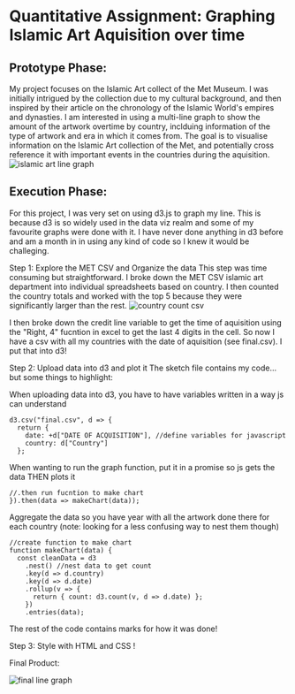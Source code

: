 # Quantitative Assignment: Graphing Islamic Art Aquisition over time

## Prototype Phase: 
My project focuses on the Islamic Art collect of the Met Museum. 
I was initially intrigued by the collection due to my cultural background, and then inspired by their article on the chronology of the Islamic World's empires and dynasties. 
I am interested in using a multi-line graph to show the amount of the artwork overtime by country, inclduing information of the type of artwork and era in which it comes from. 
The goal is to visualise information on the Islamic Art collection of the Met, and potentially cross reference it with important events in the countries during the aquisition. 
![islamic art line graph](https://github.com/nourzein/major-studio1/blob/master/islamic_art_line_graph.png)

## Execution Phase:
For this project, I was very set on using d3.js to graph my line. This is because d3 is so widely used in the data viz realm and some of my favourite graphs were done with it. I have never done anything in d3 before and am a month in in using any kind of code so I knew it would be challeging.

Step 1: Explore the MET CSV and Organize the data
This step was time consuming but straightforward. I broke down the MET CSV islamic art department into individual spreadsheets based on country. I then counted the country totals and worked with the top 5 because they were significantly larger than the rest. 
![country count csv](https://github.com/nourzein/Major-Studio1/blob/master/Quant_Assignment/country_count.png)

I then broke down the credit line variable to get the time of aquisition using the "Right, 4" fucntion in excel to get the last 4 digits in the cell. 
So now I have a csv with all my countries with the date of aquisition (see final.csv). I put that into d3!

Step 2: Upload data into d3 and plot it
The sketch file contains my code... but some things to highlight:

When uploading data into d3, you have to have variables written in a way js can understand

    d3.csv("final.csv", d => {
      return {
        date: +d["DATE OF ACQUISITION"], //define variables for javascript
        country: d["Country"]
      };

When wanting to run the graph function, put it in a promise so js gets the data THEN plots it

    //.then run fucntion to make chart
    }).then(data => makeChart(data));

Aggregate the data so you have year with all the artwork done there for each country (note: looking for a less confusing way to nest them though)

    //create function to make chart
    function makeChart(data) {
      const cleanData = d3
        .nest() //nest data to get count
        .key(d => d.country)
        .key(d => d.date)
        .rollup(v => {
          return { count: d3.count(v, d => d.date) };
        })
        .entries(data);
 The rest of the code contains marks for how it was done! 
 
 Step 3: Style with HTML and CSS !
 
 Final Product: 
 
 ![final line graph](https://github.com/nourzein/Major-Studio1/blob/master/Quant_Assignment/final_quant_project.png)
 
 
  


